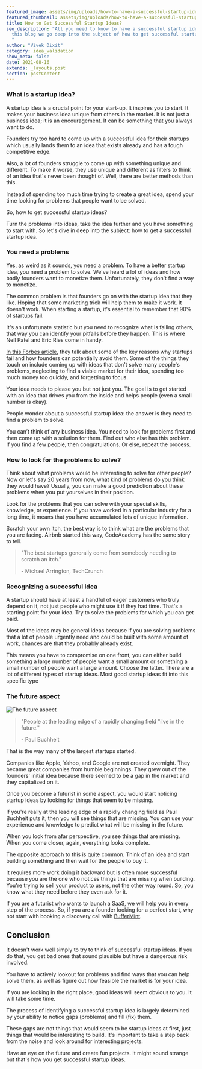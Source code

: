 ```yaml
---
featured_image: assets/img/uploads/how-to-have-a-successful-startup-idea-featured-image.jpeg
featured_thumbnail: assets/img/uploads/how-to-have-a-successful-startup-idea-thumbnail.jpeg
title: How to Get Successful Startup Ideas?
seo_description: "All you need to know to have a successful startup ideas. With
  this blog we go deep into the subject of how to get successful startup ideas.
  "
author: "Vivek Dixit"
category: idea_validation
show_meta: false
date: 2021-08-16
extends: _layouts.post
section: postContent
---
```

### What is a startup idea?

A startup idea is a crucial point for your start-up. It inspires you to start. It makes your business idea unique from others in the market. It is not just a business idea; it is an encouragement. It can be something that you always want to do.

Founders try too hard to come up with a successful idea for their startups which usually lands them to an idea that exists already and has a tough competitive edge.

Also, a lot of founders struggle to come up with something unique and different. To make it worse, they use unique and different as filters to think of an idea that's never been thought of. Well, there are better methods than this.

Instead of spending too much time trying to create a great idea, spend your time looking for problems that people want to be solved.

So, how to get successful startup ideas?

Turn the problems into ideas, take the idea further and you have something to start with. So let's dive in deep into the subject: how to get a successful startup idea.

### You need a problems

Yes, as weird as it sounds, you need a problem. To have a better startup idea, you need a problem to solve. We've heard a lot of ideas and how badly founders want to monetize them. Unfortunately, they don't find a way to monetize.

The common problem is that founders go on with the startup idea that they like. Hoping that some marketing trick will help them to make it work. It doesn't work. When starting a startup, it's essential to remember that 90% of startups fail.

It's an unfortunate statistic but you need to recognize what is failing others, that way you can identify your pitfalls before they happen. This is where Neil Patel and Eric Ries come in handy.

[In this Forbes article](https://www.forbes.com/sites/neilpatel/2015/01/16/90-of-startups-will-fail-heres-what-you-need-to-know-about-the-10/), they talk about some of the key reasons why startups fail and how founders can potentially avoid them. Some of the things they touch on include coming up with ideas that don't solve many people's problems, neglecting to find a viable market for their idea, spending too much money too quickly, and forgetting to focus.

Your idea needs to please you but not just you. The goal is to get started with an idea that drives you from the inside and helps people (even a small number is okay). 

People wonder about a successful startup idea: the answer is they need to find a problem to solve.

You can’t think of any business idea. You need to look for problems first and then come up with a solution for them. Find out who else has this problem. If you find a few people, then congratulations. Or else, repeat the process.

### How to look for the problems to solve?

Think about what problems would be interesting to solve for other people? Now or let's say 20 years from now, what kind of problems do you think they would have? Usually, you can make a good prediction about these problems when you put yourselves in their position.

Look for the problems that you can solve with your special skills, knowledge, or experience. If you have worked in a particular industry for a long time, it means that you have accumulated lots of unique information.

Scratch your own itch, the best way is to think what are the problems that you are facing. Airbnb started this way, CodeAcademy has the same story to tell. 

> "The best startups generally come from somebody needing to scratch an itch."
>
> \- Michael Arrington, TechCrunch

### Recognizing a successful idea

A startup should have at least a handful of eager customers who truly depend on it, not just people who might use it if they had time. That's a starting point for your idea. Try to solve the problems for which you can get paid.

Most of the ideas may be general ideas because if you are solving problems that a lot of people urgently need and could be built with some amount of work, chances are that they probably already exist.

This means you have to compromise on one front, you can either build something a large number of people want a small amount or something a small number of people want a large amount. Choose the latter. There are a lot of different types of startup ideas. Most good startup ideas fit into this specific type

### The future aspect

![](assets/img/uploads/have-a-future-aspect.jpeg "The future aspect")

> "People at the leading edge of a rapidly changing field "live in the future."
>
> \- Paul Buchheit



That is the way many of the largest startups started.

Companies like Apple, Yahoo, and Google are not created overnight. They became great companies from humble beginnings. They grew out of the founders' initial idea because there seemed to be a gap in the market and they capitalized on it. 

Once you become a futurist in some aspect, you would start noticing startup ideas by looking for things that seem to be missing.

If you're really at the leading edge of a rapidly changing field as Paul Buchheit puts it, then you will see things that are missing. You can use your experience and knowledge to predict what will be missing in the future.

When you look from afar perspective, you see things that are missing. When you come closer, again, everything looks complete.

The opposite approach to this is quite common. Think of an idea and start building something and then wait for the people to buy it. 

It requires more work doing it backward but is often more successful because you are the one who notices things that are missing when building. You're trying to sell your product to users, not the other way round. So, you know what they need before they even ask for it.

If you are a futurist who wants to launch a SaaS, we will help you in every step of the process. So, if you are a founder looking for a perfect start, why not start with booking a discovery call with [BufferMint](https://buffermint.com/).

## Conclusion

It doesn't work well simply to try to think of successful startup ideas. If you do that, you get bad ones that sound plausible but have a dangerous risk involved.

You have to actively lookout for problems and find ways that you can help solve them, as well as figure out how feasible the market is for your idea.

If you are looking in the right place, good ideas will seem obvious to you. It will take some time.

The process of identifying a successful startup idea is largely determined by your ability to notice gaps (problems) and fill (fix) them. 

These gaps are not things that would seem to be startup ideas at first, just things that would be interesting to build. It's important to take a step back from the noise and look around for interesting projects.

Have an eye on the future and create fun projects. It might sound strange but that's how you get successful startup ideas.